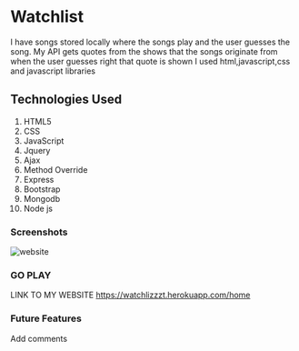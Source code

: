 # Watchlist

I have songs stored locally where the songs play and the user guesses the song. My API gets quotes from the shows that the songs originate from when the user guesses right that quote is shown I used html,javascript,css and javascript libraries


## Technologies Used

1. HTML5
2. CSS
3. JavaScript
4. Jquery
5. Ajax
6. Method Override
7. Express
8. Bootstrap
9. Mongodb
10. Node js


### Screenshots
![website](https://i.imgur.com/GsUYIlw.jpg)




### GO PLAY
LINK TO MY WEBSITE https://watchlizzzt.herokuapp.com/home

### Future Features

Add comments
